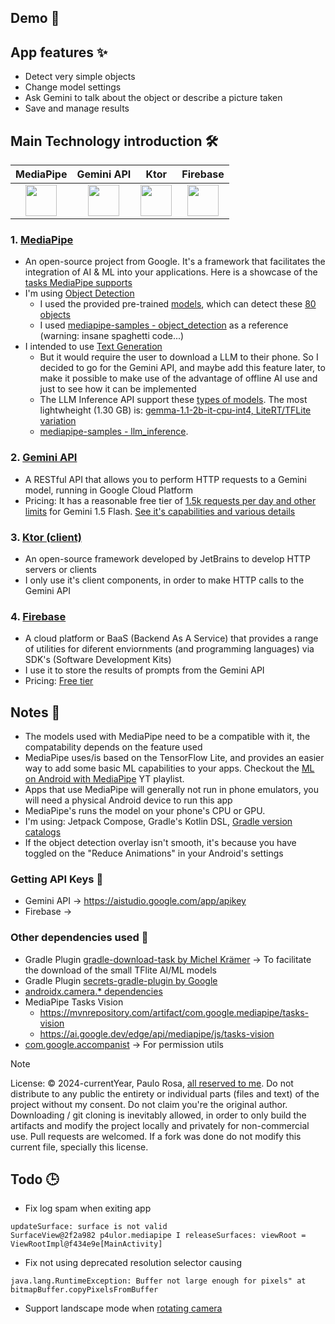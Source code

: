 ## Demo 🎥

## App features ✨
- Detect very simple objects
- Change model settings
- Ask Gemini to talk about the object or describe a picture taken
- Save and manage results

## Main Technology introduction 🛠️
| MediaPipe | Gemini API | Ktor | Firebase |
|:-:|:-:|:-:|:-:|
| <img width="50" src='https://ai.google.dev/edge/mediapipe/images/mediapipe_icon.svg'> | <img width="50" src='https://uxwing.com/wp-content/themes/uxwing/download/brands-and-social-media/google-gemini-icon.png'> | <img width="50" src='https://resources.jetbrains.com/storage/products/company/brand/logos/Ktor_icon.png'> | <img width="50" src='https://firebase.google.com/static/images/brand-guidelines/logo-logomark.png'> |

### 1. [MediaPipe](https://github.com/google/mediapipe)
- An open-source project from Google. It's a framework that facilitates the integration of AI & ML into your applications. Here is a showcase of the [tasks MediaPipe supports](https://mediapipe-studio.webapps.google.com/home)
- I'm using [Object Detection](https://ai.google.dev/edge/mediapipe/solutions/vision/object_detector/android)
    - I used the provided pre-trained [models](https://ai.google.dev/edge/mediapipe/solutions/vision/object_detector#models), which can detect these [80 objects](https://storage.googleapis.com/mediapipe-tasks/object_detector/labelmap.txt)
    - I used [mediapipe-samples - object_detection](https://github.com/google-ai-edge/mediapipe-samples/tree/main/examples/object_detection/android-jetpack-compose) as a reference (warning: insane spaghetti code...)
- I intended to use [Text Generation](https://ai.google.dev/edge/mediapipe/solutions/genai/llm_inference/android)
    - But it would require the user to download a LLM to their phone. So I decided to go for the Gemini API, and maybe add this feature later, to make it possible to make use of the advantage of offline AI use and just to see how it can be implemented
    - The LLM Inference API support these [types of models](https://ai.google.dev/edge/mediapipe/solutions/genai/llm_inference#models). The most lightwheight (1.30 GB) is:
[gemma-1.1-2b-it-cpu-int4, LiteRT/TFLite variation](https://www.kaggle.com/models/google/gemma/tfLite/gemma-1.1-2b-it-cpu-int4)
    - [mediapipe-samples - llm_inference](https://github.com/google-ai-edge/mediapipe-samples/tree/main/examples/llm_inference/android).

### 2. [Gemini API](https://aistudio.google.com/app/apikey)
- A RESTful API that allows you to perform HTTP requests to a Gemini model,
running in Google Cloud Platform
- Pricing: It has a reasonable free tier of [1.5k requests per day and other limits](https://ai.google.dev/gemini-api/docs/billing#about-billing) for Gemini 1.5 Flash. [See it's capabilities and various details](https://ai.google.dev/gemini-api/docs/models/gemini#gemini-1.5-flash)

### 3. [Ktor (client)](https://ktor.io/docs/client-create-new-application.html)
- An open-source framework developed by JetBrains to develop HTTP servers or clients
- I only use it's client components, in order to make HTTP calls to the Gemini API

### 4. [Firebase](https://firebase.google.com/docs/build)
- A cloud platform or BaaS (Backend As A Service) that provides a range of utilities for diferent enviornments (and programming languages) via SDK's (Software Development Kits)
- I use it to store the results of prompts from the Gemini API
- Pricing: [Free tier](https://firebase.google.com/pricing)

## Notes 📝
- The models used with MediaPipe need to be a compatible with it, the compatability depends on the feature used
- MediaPipe uses/is based on the TensorFlow Lite, and provides an easier way to add some basic ML capabilities to your apps. Checkout the [ML on Android with MediaPipe](https://www.youtube.com/playlist?list=PLOU2XLYxmsILZnKn6Erxdyhxmc3fxyitP) YT playlist.
- Apps that use MediaPipe will generally not run in phone emulators, you will need a physical Android device to run this app
- MediaPipe's runs the model on your phone's CPU or GPU.
- I'm using: Jetpack Compose, Gradle's Kotlin DSL, [Gradle version catalogs](https://developer.android.com/build/migrate-to-catalogs)
- If the object detection overlay isn't smooth, it's because you have toggled on the "Reduce Animations" in your Android's settings

### Getting API Keys 🔑
- Gemini API -> https://aistudio.google.com/app/apikey
- Firebase -> 

### Other dependencies used 🔌
- Gradle Plugin [gradle-download-task by Michel Krämer](https://github.com/michel-kraemer/gradle-download-task) -> To facilitate the download of the small TFlite AI/ML models
- Gradle Plugin [secrets-gradle-plugin by Google](https://github.com/google/secrets-gradle-plugin)
- [androidx.camera.* dependencies](https://developer.android.com/jetpack/androidx/releases/camera)
- MediaPipe Tasks Vision 
	- https://mvnrepository.com/artifact/com.google.mediapipe/tasks-vision
	- https://ai.google.dev/edge/api/mediapipe/js/tasks-vision
- [com.google.accompanist](https://google.github.io/accompanist/) -> For permission utils

> [!NOTE]  
> License: © 2024-currentYear, Paulo Rosa, [all reserved to me](https://choosealicense.com/no-permission/). Do not distribute to any public the entirety or individual parts (files and text) of the project without my consent. Do not claim you're the original author. Downloading / git cloning is inevitably allowed, in order to only build the artifacts and modify the project locally and privately for non-commercial use. Pull requests are welcomed. If a fork was done do not modify this current file, specially this license.

## Todo 🕒
- Fix log spam when exiting app
```
updateSurface: surface is not valid
SurfaceView@2f2a982 p4ulor.mediapipe I releaseSurfaces: viewRoot = ViewRootImpl@f434e9e[MainActivity]
```
- Fix not using deprecated resolution selector causing
```
java.lang.RuntimeException: Buffer not large enough for pixels" at bitmapBuffer.copyPixelsFromBuffer
```
- Support landscape mode when [rotating camera](https://developer.android.com/media/camera/camerax/orientation-rotation)
